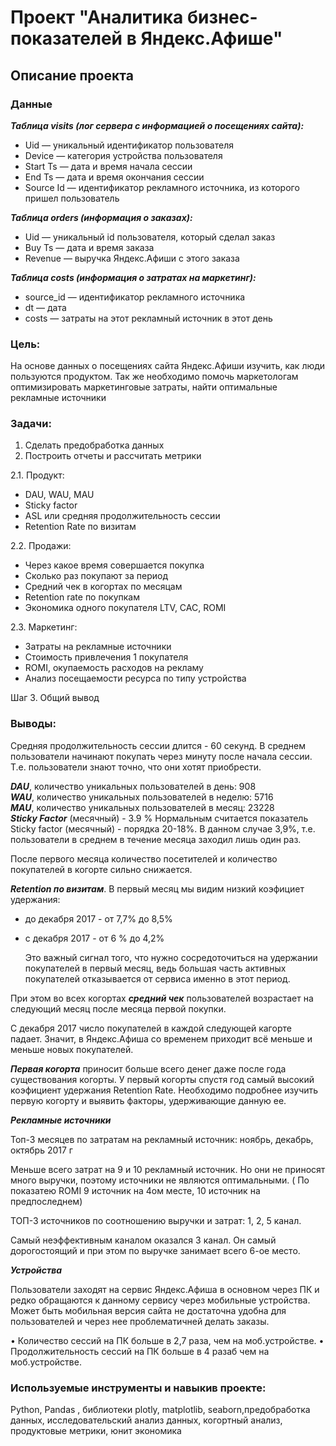 # Проект "Аналитика бизнес-показателей в Яндекс.Афише"

## Описание проекта

### Данные

***Таблица visits (лог сервера с информацией о посещениях сайта):***
* Uid — уникальный идентификатор пользователя
* Device — категория устройства пользователя
* Start Ts — дата и время начала сессии
* End Ts — дата и время окончания сессии
* Source Id — идентификатор рекламного источника, из которого пришел пользователь

***Таблица orders (информация о заказах):***
* Uid — уникальный id пользователя, который сделал заказ
* Buy Ts — дата и время заказа
* Revenue — выручка Яндекс.Афиши с этого заказа

***Таблица costs (информация о затратах на маркетинг):***
* source_id — идентификатор рекламного источника
* dt — дата
* costs — затраты на этот рекламный источник в этот день

### Цель:
На основе данных о посещениях сайта Яндекс.Афиши изучить, как люди пользуются продуктом.
Так же необходимо помочь маркетологам оптимизировать маркетинговые затраты, найти оптимальные рекламные источники

### Задачи:

1. Сделать предобработка данных
2. Построить отчеты и рассчитать метрики

2.1. Продукт:
* DAU, WAU, MAU
* Sticky factor
* ASL или средняя продолжительность сессии
* Retention Rate по визитам

2.2. Продажи:
* Через какое время совершается покупка
* Сколько раз покупают за период
* Средний чек в когортах по месяцам
* Retention rate по покупкам
* Экономика одного покупателя LTV, CAC, ROMI

2.3. Маркетинг:
* Затраты на рекламные источники
* Стоимость привлечения 1 покупателя
* ROMI, окупаемость расходов на рекламу
* Анализ посещаемости ресурса по типу устройства

Шаг 3. Общий вывод


### Выводы:
Средняя продолжительность сессии длится - 60 секунд.
В среднем пользователи начинают покупать через минуту после начала сессии. Т.е. пользователи знают точно, что они хотят приобрести. 

***DAU***, количество уникальных пользователей в день: 908    
***WAU***, количество уникальных пользователей в неделю: 5716    
***MAU***, количество уникальных пользователей в месяц: 23228    
***Sticky Factor*** (месячный) - 3.9 %
Нормальным считается показатель Sticky factor (месячный) - порядка 20-18%. В данном случае 3,9%, т.е. пользователи в среднем в течение месяца заходил лишь один раз.

После первого месяца количество посетителей и количество покупателей в когорте сильно снижается.

***Retention по визитам***. В первый месяц мы видим низкий коэфициет удержания:
* до декабря 2017 - от 7,7% до 8,5% 
* с декабря 2017 - от 6 % до 4,2%

    Это важный сигнал того, что нужно сосредоточиться на удержании покупателей в первый месяц, ведь большая часть активных покупателей отказывается от сервиса именно в этот период.

    
При этом во всех когортах ***средний чек*** пользователей возрастает на следующий месяц после месяца первой покупки. 
    
С декабря 2017 число покупателей в каждой следующей кагорте падает. Значит, в Яндекс.Афиша со временем приходит всё меньше и меньше новых покупателей.
    
***Первая когорта*** приносит больше всего денег даже после года существования когорты.
У первый когорты спустя год самый высокий коэфициент  удержания Retention Rate. Необходимо подробнее изучить первую когорту и выявить факторы, удерживающие данную ее.
    
***Рекламные источники***
    
Топ-3 месяцев по затратам на рекламный источник: ноябрь, декабрь, октябрь 2017 г

Меньше всего затрат на 9 и 10 рекламный источник. Но они не приносят много выручки, поэтому источники не являются оптимальными. ( По показатею ROMI 9 источник на 4ом месте, 10 источник на предпоследнем)
    
ТОП-3 источников по соотношению выручки и затрат: 1, 2, 5 канал.
    
Самый неэффективным каналом оказался 3 канал. Он самый дорогостоящий и при этом по выручке занимает всего 6-ое место.

    
***Устройства***
    
Пользователи заходят на сервис Яндекс.Афиша в основном через ПК и редко обращаются к данному сервису через мобильные устройства. Может быть мобильная версия сайта не достаточна удобна для пользователей и через нее проблематичней делать заказы.
    
•	Количество сессий на ПК больше в 2,7 раза, чем на моб.устройстве.
•	Продолжительность сессий на ПК больше в 4 разаб чем на моб.устройстве.



### Используемые инструменты и навыкив проекте:

Python, Pandas , библиотеки plotly, matplotlib, seaborn,предобработка данных, исследовательский анализ данных, когортный анализ, продуктовые метрики, юнит экономика
